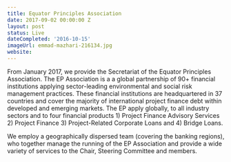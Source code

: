 ```yaml
---
title: Equator Principles Association
date: 2017-09-02 00:00:00 Z
layout: post
status: Live
dateCompleted: '2016-10-15'
imageUrl: emmad-mazhari-216134.jpg
website: 
---
```


From January 2017, we provide the Secretariat of the Equator Principles Association. The EP Association is a a global partnership of 90+ financial institutions applying sector-leading environmental and social risk management practices. These financial institutions are headquartered in 37 countries and cover the majority of international project finance debt within developed and emerging markets. The EP apply globally, to all industry sectors and to four financial products 1) Project Finance Advisory Services 2) Project Finance 3) Project-Related Corporate Loans and 4) Bridge Loans.

We employ a geographically dispersed team (covering the banking regions), who together manage the running of the EP Association and provide a wide variety of services to the Chair, Steering Committee and members.